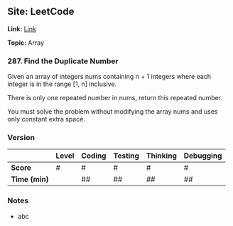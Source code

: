 ## Site: LeetCode

**Link:** [Link](https://leetcode.com/problems/find-the-duplicate-number/description/)

**Topic:** Array

### 287. Find the Duplicate Number

Given an array of integers nums containing n + 1 integers where each integer is in the range [1, n] inclusive.

There is only one repeated number in nums, return this repeated number.

You must solve the problem without modifying the array nums and uses only constant extra space.

### Version #

|           | Level | Coding | Testing | Thinking | Debugging  |
|-----------|-------|--------|---------|----------|------------|
| **Score** | #     | #      | #       | #        | #          |
| **Time (min)** | | ## | ## | ## | ## |

### Notes
- abc
